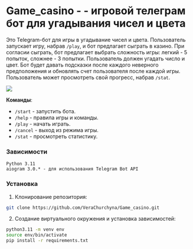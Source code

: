# Game_casino - - игровой телеграм бот для угадывания чисел и цвета 

Это Telegram-бот для игры в угадывание чисел и цвета. Пользователь запускает игру, набрав `/play`, и бот предлагает сыграть в казино. При согласии сыграть, бот предлагает выбрать сложность игры: легкий - 5 попыток, сложнее - 3 попытки. Пользователь должен угадать число и цвет. Бот будет давать подсказки после каждого неверного предположения и обновлять счет пользователя после каждой игры. Пользователь может просмотреть свой прогресс, набрав `/stat`.

 <img src="https://user-images.githubusercontent.com/124567118/230769971-03f85521-dcfa-49fc-a2e0-43668b1dc45e.mp4" />


**Команды**:

 - `/start` - запустить бота.
 - `/help` - правила игры и команды.
 - `/play` - начать играть.
 - `/cancel` - выход из режима игры.
 - `/stat` - просмотреть статистику.

### Зависимости 

    Python 3.11
    aiogram 3.0.* - для использования Telegram Bot API


### Установка

1. Клонирование репозитория:

```bash
git clone https://github.com/VeraChurchyna/Game_casino.git
```

2. Создание виртуального окружения и установка зависимостей:

```bash
python3.11 -m venv env
source env/bin/activate
pip install -r requirements.txt



